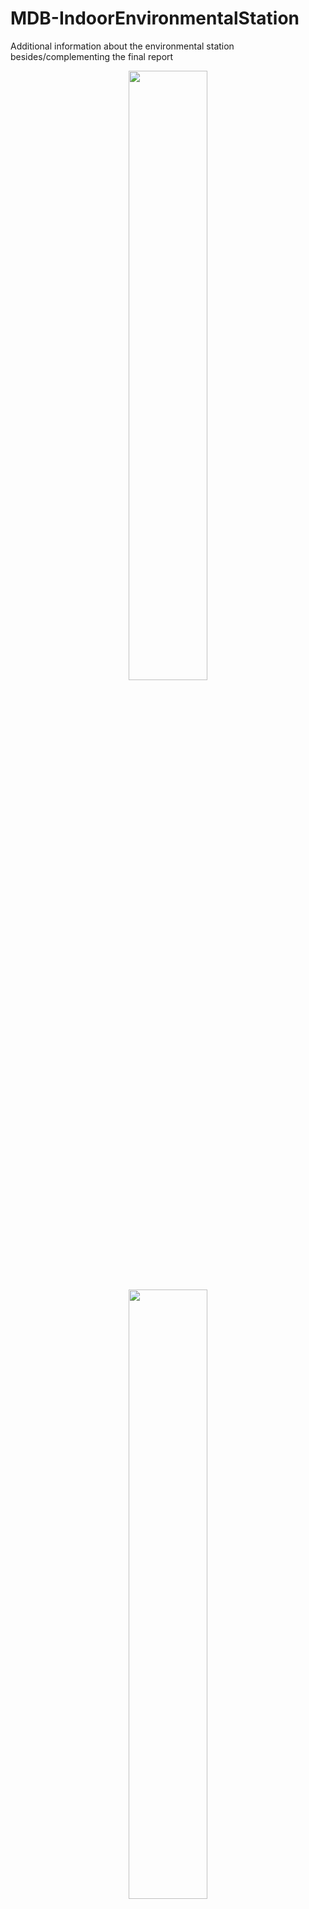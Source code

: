 # MDB-IndoorEnvironmentalStation
Additional information about the environmental station besides/complementing the final report

<p align="center">
<img src="https://user-images.githubusercontent.com/91855312/148662397-80d6e5d8-9e85-4a08-bd39-7f0af238835f.jpg" width=50% height=50%>
<br/>
<img src="https://user-images.githubusercontent.com/91855312/148662405-bb98e746-bef9-46d3-b818-6e08d32f76ce.jpg" width=50% height=50%>
</p>

